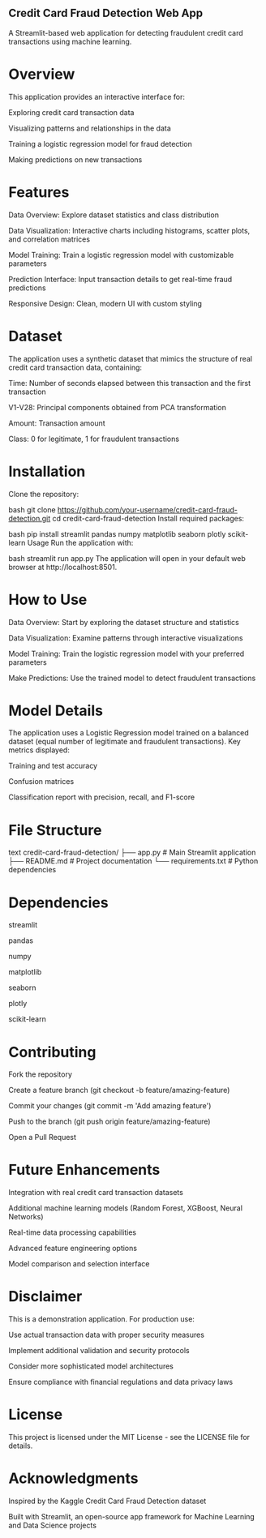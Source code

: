 ## Credit Card Fraud Detection Web App
A Streamlit-based web application for detecting fraudulent credit card transactions using machine learning.

# Overview
This application provides an interactive interface for:

Exploring credit card transaction data

Visualizing patterns and relationships in the data

Training a logistic regression model for fraud detection

Making predictions on new transactions

# Features
Data Overview: Explore dataset statistics and class distribution

Data Visualization: Interactive charts including histograms, scatter plots, and correlation matrices

Model Training: Train a logistic regression model with customizable parameters

Prediction Interface: Input transaction details to get real-time fraud predictions

Responsive Design: Clean, modern UI with custom styling

# Dataset
The application uses a synthetic dataset that mimics the structure of real credit card transaction data, containing:

Time: Number of seconds elapsed between this transaction and the first transaction

V1-V28: Principal components obtained from PCA transformation

Amount: Transaction amount

Class: 0 for legitimate, 1 for fraudulent transactions

# Installation
Clone the repository:

bash
git clone https://github.com/your-username/credit-card-fraud-detection.git
cd credit-card-fraud-detection
Install required packages:

bash
pip install streamlit pandas numpy matplotlib seaborn plotly scikit-learn
Usage
Run the application with:

bash
streamlit run app.py
The application will open in your default web browser at http://localhost:8501.

# How to Use
Data Overview: Start by exploring the dataset structure and statistics

Data Visualization: Examine patterns through interactive visualizations

Model Training: Train the logistic regression model with your preferred parameters

Make Predictions: Use the trained model to detect fraudulent transactions

# Model Details
The application uses a Logistic Regression model trained on a balanced dataset (equal number of legitimate and fraudulent transactions). Key metrics displayed:

Training and test accuracy

Confusion matrices

Classification report with precision, recall, and F1-score

# File Structure
text
credit-card-fraud-detection/
├── app.py                 # Main Streamlit application
├── README.md              # Project documentation
└── requirements.txt       # Python dependencies
# Dependencies
streamlit

pandas

numpy

matplotlib

seaborn

plotly

scikit-learn

# Contributing
Fork the repository

Create a feature branch (git checkout -b feature/amazing-feature)

Commit your changes (git commit -m 'Add amazing feature')

Push to the branch (git push origin feature/amazing-feature)

Open a Pull Request

# Future Enhancements
Integration with real credit card transaction datasets

Additional machine learning models (Random Forest, XGBoost, Neural Networks)

Real-time data processing capabilities

Advanced feature engineering options

Model comparison and selection interface

# Disclaimer
This is a demonstration application. For production use:

Use actual transaction data with proper security measures

Implement additional validation and security protocols

Consider more sophisticated model architectures

Ensure compliance with financial regulations and data privacy laws

# License
This project is licensed under the MIT License - see the LICENSE file for details.

# Acknowledgments
Inspired by the Kaggle Credit Card Fraud Detection dataset

Built with Streamlit, an open-source app framework for Machine Learning and Data Science projects